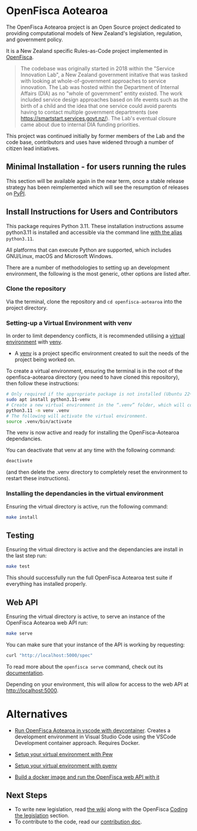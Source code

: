 # OpenFisca Aotearoa

The OpenFisca Aotearoa project is an Open Source project dedicated to providing computational models of New Zealand's legislation, regulation, and government policy. 

It is a New Zealand specific Rules-as-Code project implemented in [OpenFisca](https://openfisca.org). 

> The codebase was originally started in 2018 within the "Service Innovation Lab", a New Zealand government initative that was tasked with looking at whole-of-government approaches to service innovation. The Lab was hosted within the Department of Internal Affairs (DIA) as no "whole of government" entity existed. The work included service design approaches based on life events such as the birth of a child and the idea that one service could avoid parents having to contact multiple government departments (see https://smartstart.services.govt.nz/). The Lab's eventual closure came about due to internal DIA funding priorities.

This project was continued initially by former members of the Lab and the code base, contributors and uses have widened through a number of citizen lead initiatives.


## Minimal Installation - for users running the rules

This section will be available again in the near term, once a stable release strategy has been reimplemented which will see the resumption of releases on [PyPI](https://pypi.org/).

## Install Instructions for Users and Contributors

This package requires Python 3.11. These installation instructions assume python3.11 is installed and accessible via the command line [with the alias](https://www.askpython.com/python/examples/python3-alias-as-python) `python3.11`.

All platforms that can execute Python are supported, which includes GNU/Linux, macOS and Microsoft Windows.

There are a number of methodologies to setting up an development environment, the following is the most generic, other options are listed after.

### Clone the repository

Via the terminal, clone the repository and `cd openfisca-aotearoa` into the project directory.

### Setting-up a Virtual Environment with venv

In order to limit dependency conflicts, it is recommended utilising a [virtual environment](https://www.python.org/dev/peps/pep-0405/) with [venv](https://docs.python.org/3/library/venv.html).

- A [venv](https://docs.python.org/3/library/venv.html) is a project specific environment created to suit the needs of the project being worked on.

To create a virtual environment, ensuring the terminal is in the root of the openfisca-aotearoa directory (you need to have cloned this repository), then follow these instructions:

```sh
# Only required if the appropriate package is not installed (Ubuntu 22+)
sudo apt install python3.11-venv
# Create a new virtual environment in the “.venv” folder, which will contain all dependencies
python3.11 -m venv .venv 
# The following will activate the virtual environment.
source .venv/bin/activate 
```

The venv is now active and ready for installing the OpenFisca-Aotearoa dependancies.

You can deactivate that venv at any time with the following command: 

```sh
deactivate
```

(and then delete the .venv directory to completely reset the environment to restart these instructions).

### Installing the dependancies in the virtual environment

Ensuring the virtual directory is active, run the following command:

```sh
make install
```

## Testing

Ensuring the virtual directory is active and the dependancies are install in the last step run:

```sh
make test
```
This should successfully run the full OpenFisca Aotearoa test suite if everything has installed properly.

## Web API

Ensuring the virtual directory is active, to serve an instance of the OpenFisca Aotearoa web API run:

```sh
make serve
```

You can make sure that your instance of the API is working by requesting:

```sh
curl "http://localhost:5000/spec"
```

To read more about the `openfisca serve` command, check out its [documentation](https://openfisca.readthedocs.io/en/latest/openfisca_serve.html).

Depending on your environment, this will allow for access to the web API at [http://localhost:5000](http://localhost:5000).

# Alternatives

- [Run OpenFisca Aotearoa in vscode with devcontainer](docs/devcontainer.md). Creates a development environment in Visual Studio Code using the VSCode Development container approach. Requires Docker.

- [Setup your virtual environment with Pew](docs/pew.md)

- [Setup your virtual environment with pyenv](docs/pyenv.md)

- [Build a docker image and run the OpenFisca web API with it](docs/docker.md)


## Next Steps

- To write new legislation, read [the wiki](https://github.com/ServiceInnovationLab/openfisca-aotearoa/wiki) along with the OpenFisca [Coding the legislation](https://openfisca.org/doc/coding-the-legislation/index.html) section.
- To contribute to the code, read our [contribution doc](https://github.com/ServiceInnovationLab/openfisca-aotearoa/blob/master/CONTRIBUTING.md).

